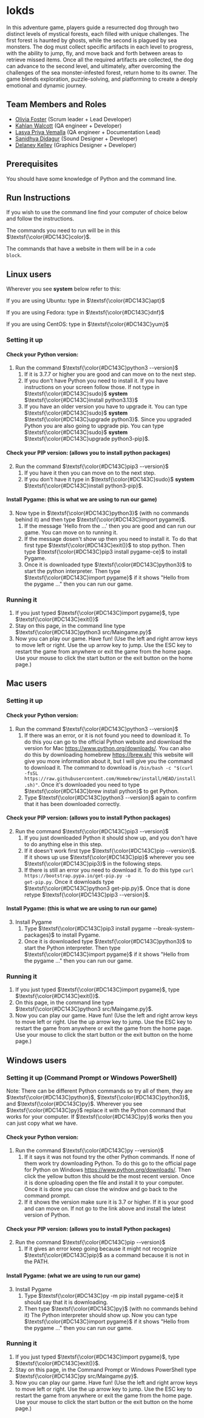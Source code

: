 # lokds

In this adventure game, players guide a resurrected dog through two distinct levels of mystical forests, each filled with unique challenges. The first forest is haunted by ghosts, while the second is plagued by sea monsters. The dog must collect specific artifacts in each level to progress, with the ability to jump, fly, and move back and forth between areas to retrieve missed items. Once all the required artifacts are collected, the dog can advance to the second level, and ultimately, after overcoming the challenges of the sea monster-infested forest, return home to its owner. The game blends exploration, puzzle-solving, and platforming to create a deeply emotional and dynamic journey.

## Team Members and Roles

* [Olivia Foster](https://github.com/Olivia-Codes/CIS350-HW2-Foster.git) (Scrum leader + Lead Developer)
* [Kahlan Walcott](https://github.com/Kahlan-walcott/CIS350-HW2-Walcott) (QA engineer + Developer)
* [Lasya Priya Vemalla](https://github.com/vemallal/CIS350-HW2-Vemalla) (QA engineer + Documentation Lead)
* [Sanidhya Didagur](https://github.com/sdidagur1/CIS350-HW2-DIDAGUR.git) (Sound Designer + Developer)
* [Delaney Kelley](https://github.com/kelleyde/CIS350-HW2-Kelley.git) (Graphics Designer + Developer)

## Prerequisites
You should have some knowledge of Python and the command line.
## Run Instructions
If you wish to use the command line find your computer of choice below and follow the instructions.

The commands you need to run will be in this $\textsf{\color{#DC143C}color}$.

The commands that have a website in them will be in a <code>code block</code>.
## Linux users
Wherever you see **system** below refer to this:

If you are using Ubuntu: type in $\textsf{\color{#DC143C}apt}$

If you are using Fedora: type in $\textsf{\color{#DC143C}dnf}$

If you are using CentOS: type in $\textsf{\color{#DC143C}yum}$
### Setting it up
#### Check your Python version:
1. Run the command $\textsf{\color{#DC143C}python3 --version}$
    1. If it is 3.7.7 or higher you are good and can move on to the next step.     
    2. If you don't have Python you need to install it. If you have instructions on your screen follow those. If not type in $\textsf{\color{#DC143C}sudo}$ **system** $\textsf{\color{#DC143C}install python3.13}$
    3. If you have an older version you have to upgrade it. You can type $\textsf{\color{#DC143C}sudo}$ **system** $\textsf{\color{#DC143C}upgrade python3}$. Since you upgraded Python you are also going to upgrade pip. You can type $\textsf{\color{#DC143C}sudo}$ **system** $\textsf{\color{#DC143C}upgrade python3-pip}$.
#### Check your PIP version: (allows you to install python packages)
2. Run the command $\textsf{\color{#DC143C}pip3 --version}$
   1. If you have it then you can move on to the next step. 
   2. If you don't have it type in $\textsf{\color{#DC143C}sudo}$ **system** $\textsf{\color{#DC143C}install python3-pip}$.
#### Install Pygame: (this is what we are using to run our game)
3. Now type in $\textsf{\color{#DC143C}python3}$ (with no commands behind it) and then type $\textsf{\color{#DC143C}import pygame}$.
    1. If the message 'Hello from the ...' then you are good and can run our game. You can move on to running it.
	2. If the message dosen't show up then you need to install it. To do that first type  $\textsf{\color{#DC143C}exit()}$ to stop python. Then type $\textsf{\color{#DC143C}pip3 install pygame-ce}$ to install Pygame.
    3. Once it is downloaded type $\textsf{\color{#DC143C}python3}$ to start the python interpreter. Then type $\textsf{\color{#DC143C}import pygame}$ if it shows "Hello from the pygame ..." then you can run our game.
### Running it
1. If you just typed $\textsf{\color{#DC143C}import pygame}$, type $\textsf{\color{#DC143C}exit()}$
1. Stay on this page, in the command line type $\textsf{\color{#DC143C}python3 src/Maingame.py}$
2. Now you can play our game. Have fun! (Use the left and right arrow keys to move left or right. Use the up arrow key to jump. Use the ESC key to restart the game from anywhere or exit the game from the home page. Use your mouse to click the start button or the exit button on the home page.)
## Mac users
### Setting it up
#### Check your Python version:
1. Run the command $\textsf{\color{#DC143C}python3 --version}$
   1. If there was an error, or it is not found you need to download it. To do this you can go to the official Python website and download the version for Mac https://www.python.org/downloads/. You can also do this by downloading homebrew https://brew.sh/ this website will give you more information about it, but I will give you the command to download it. The command to download is <code>/bin/bash -c "$(curl -fsSL ht<span>tps://</span>raw.githubusercontent.com/Homebrew/install/HEAD/install.sh)"</code>. Once it's downloaded you need to type $\textsf{\color{#DC143C}brew install python}$ to get Python.
   2. Type $\textsf{\color{#DC143C}python3 --version}$ again to confirm that it has been downloaded correctly.
#### Check your PIP version: (allows you to install Python packages)
2. Run the command $\textsf{\color{#DC143C}pip3 --version}$
   1. If you just downloaded Python it should show up, and you don't have to do anything else in this step.
   2. If it doesn't work first type $\textsf{\color{#DC143C}pip --version}$. If it shows up use $\textsf{\color{#DC143C}pip}$ wherever you see $\textsf{\color{#DC143C}pip3}$ in the following steps.
   3. If there is still an error you need to download it. To do this type <code>curl ht<span>tps://</span>bootstrap.pypa.io/get-pip.py -o get-pip.py</code>. Once it downloads type $\textsf{\color{#DC143C}python3 get-pip.py}$. Once that is done retype $\textsf{\color{#DC143C}pip3 --version}$.
#### Install Pygame: (this is what we are using to run our game)
3. Install Pygame
   1. Type $\textsf{\color{#DC143C}pip3 install pygame --break-system-packages}$ to install Pygame.
   2. Once it is downloaded type $\textsf{\color{#DC143C}python3}$ to start the Python interpreter. Then type $\textsf{\color{#DC143C}import pygame}$ if it shows "Hello from the pygame ..." then you can run our game.
### Running it
1. If you just typed $\textsf{\color{#DC143C}import pygame}$, type $\textsf{\color{#DC143C}exit()}$.
2. On this page, in the command line type $\textsf{\color{#DC143C}python3 src/Maingame.py}$.
3. Now you can play our game. Have fun! (Use the left and right arrow keys to move left or right. Use the up arrow key to jump. Use the ESC key to restart the game from anywhere or exit the game from the home page. Use your mouse to click the start button or the exit button on the home page.)
## Windows users
### Setting it up (Command Prompt or Windows PowerShell)
Note: There can be different Python commands so try all of them, they are $\textsf{\color{#DC143C}python}$, $\textsf{\color{#DC143C}python3}$, and $\textsf{\color{#DC143C}py}$. Wherever you see $\textsf{\color{#DC143C}py}$ replace it with the Python command that works for your computer. If $\textsf{\color{#DC143C}py}$ works then you can just copy what we have.
#### Check your Python version:
1. Run the command $\textsf{\color{#DC143C}py --version}$
   1. If it says it was not found try the other Python commands. If none of them work try downloading Python. To do this go to the official page for Python on Windows https://www.python.org/downloads/. Then click the yellow button this should be the most recent version. Once it is done uploading open the file and install it to your computer. Once it is done you can close the window and go back to the command prompt.
   2. If it shows the version make sure it is 3.7 or higher. If it is your good and can move on. If not go to the link above and install the latest version of Python.
#### Check your PIP version: (allows you to install Python packages)
2. Run the command $\textsf{\color{#DC143C}pip --version}$
   1. If it gives an error keep going because it might not recognize $\textsf{\color{#DC143C}pip}$ as a command because it is not in the PATH.
#### Install Pygame: (what we are using to run our game)
3. Install Pygame
   1. Type $\textsf{\color{#DC143C}py -m pip install pygame-ce}$ it should say that it is downloading.
   2. Then type $\textsf{\color{#DC143C}py}$ (with no commands behind it) The Python interpreter should show up. Now you can type $\textsf{\color{#DC143C}import pygame}$ if it shows "Hello from the pygame ..." then you can run our game.
### Running it
1. If you just typed $\textsf{\color{#DC143C}import pygame}$, type  $\textsf{\color{#DC143C}exit()}$.
2. Stay on this page, in the Command Prompt or Windows PowerShell type $\textsf{\color{#DC143C}py src/Maingame.py}$.
3. Now you can play our game. Have fun! (Use the left and right arrow keys to move left or right. Use the up arrow key to jump. Use the ESC key to restart the game from anywhere or exit the game from the home page. Use your mouse to click the start button or the exit button on the home page.)

